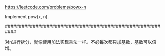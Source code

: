 https://leetcode.com/problems/powx-n

Implement pow(x, n).  

############################################################
					   
对n进行拆分，就像使用加法实现乘法一样。不必每次都只加基数，基数可以倍增。